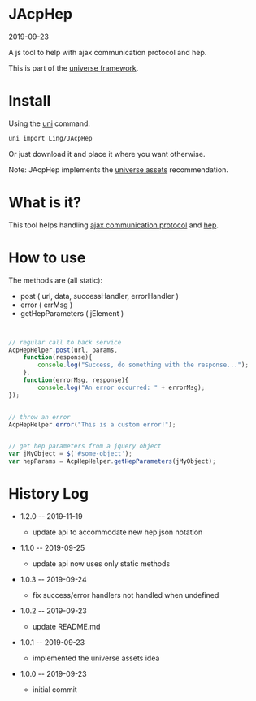 JAcpHep
===========
2019-09-23



A js tool to help with ajax communication protocol and hep.


This is part of the [universe framework](https://github.com/karayabin/universe-snapshot).


Install
==========
Using the [uni](https://github.com/lingtalfi/universe-naive-importer) command.
```bash
uni import Ling/JAcpHep
```

Or just download it and place it where you want otherwise.



Note: JAcpHep implements the [universe assets](https://github.com/lingtalfi/NotationFan/blob/master/universe-assets.md) recommendation.



What is it?
==============


This tool helps handling [ajax communication protocol](https://github.com/lingtalfi/AjaxCommunicationProtocol)
and [hep](https://github.com/lingtalfi/NotationFan/blob/master/html-element-parameters.md).





How to use
==========


The methods are (all static):

- post ( url, data, successHandler, errorHandler )
- error ( errMsg )
- getHepParameters ( jElement )


```js


// regular call to back service
AcpHepHelper.post(url, params, 
    function(response){
        console.log("Success, do something with the response...");
    },
    function(errorMsg, response){
        console.log("An error occurred: " + errorMsg);
});


// throw an error
AcpHepHelper.error("This is a custom error!");


// get hep parameters from a jquery object
var jMyObject = $('#some-object');
var hepParams = AcpHepHelper.getHepParameters(jMyObject);


```





History Log
=============

- 1.2.0 -- 2019-11-19

    - update api to accommodate new hep json notation
    
- 1.1.0 -- 2019-09-25

    - update api now uses only static methods
    
- 1.0.3 -- 2019-09-24

    - fix success/error handlers not handled when undefined
    
- 1.0.2 -- 2019-09-23

    - update README.md
    
- 1.0.1 -- 2019-09-23

    - implemented the universe assets idea
    
- 1.0.0 -- 2019-09-23

    - initial commit